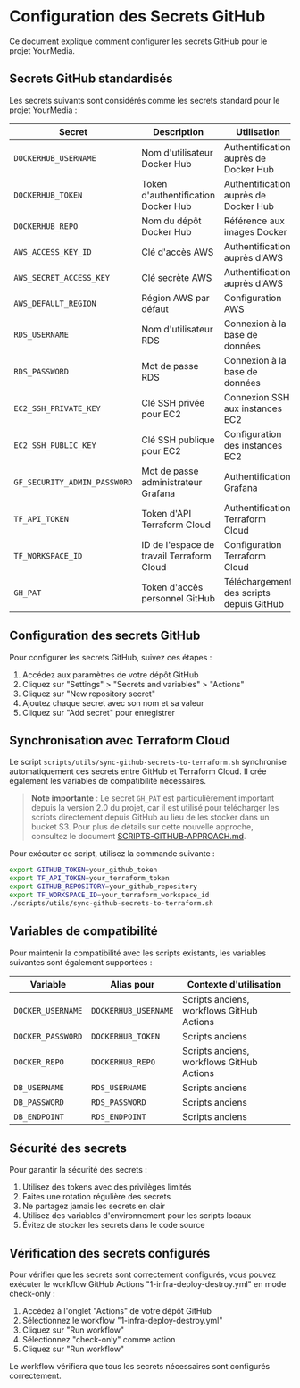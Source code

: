 # Configuration des Secrets GitHub

Ce document explique comment configurer les secrets GitHub pour le projet YourMedia.

## Secrets GitHub standardisés

Les secrets suivants sont considérés comme les secrets standard pour le projet YourMedia :

| Secret | Description | Utilisation |
|--------|-------------|-------------|
| `DOCKERHUB_USERNAME` | Nom d'utilisateur Docker Hub | Authentification auprès de Docker Hub |
| `DOCKERHUB_TOKEN` | Token d'authentification Docker Hub | Authentification auprès de Docker Hub |
| `DOCKERHUB_REPO` | Nom du dépôt Docker Hub | Référence aux images Docker |
| `AWS_ACCESS_KEY_ID` | Clé d'accès AWS | Authentification auprès d'AWS |
| `AWS_SECRET_ACCESS_KEY` | Clé secrète AWS | Authentification auprès d'AWS |
| `AWS_DEFAULT_REGION` | Région AWS par défaut | Configuration AWS |
| `RDS_USERNAME` | Nom d'utilisateur RDS | Connexion à la base de données |
| `RDS_PASSWORD` | Mot de passe RDS | Connexion à la base de données |
| `EC2_SSH_PRIVATE_KEY` | Clé SSH privée pour EC2 | Connexion SSH aux instances EC2 |
| `EC2_SSH_PUBLIC_KEY` | Clé SSH publique pour EC2 | Configuration des instances EC2 |
| `GF_SECURITY_ADMIN_PASSWORD` | Mot de passe administrateur Grafana | Authentification Grafana |
| `TF_API_TOKEN` | Token d'API Terraform Cloud | Authentification Terraform Cloud |
| `TF_WORKSPACE_ID` | ID de l'espace de travail Terraform Cloud | Configuration Terraform Cloud |
| `GH_PAT` | Token d'accès personnel GitHub | Téléchargement des scripts depuis GitHub |

## Configuration des secrets GitHub

Pour configurer les secrets GitHub, suivez ces étapes :

1. Accédez aux paramètres de votre dépôt GitHub
2. Cliquez sur "Settings" > "Secrets and variables" > "Actions"
3. Cliquez sur "New repository secret"
4. Ajoutez chaque secret avec son nom et sa valeur
5. Cliquez sur "Add secret" pour enregistrer

## Synchronisation avec Terraform Cloud

Le script `scripts/utils/sync-github-secrets-to-terraform.sh` synchronise automatiquement ces secrets entre GitHub et Terraform Cloud. Il crée également les variables de compatibilité nécessaires.

> **Note importante** : Le secret `GH_PAT` est particulièrement important depuis la version 2.0 du projet, car il est utilisé pour télécharger les scripts directement depuis GitHub au lieu de les stocker dans un bucket S3. Pour plus de détails sur cette nouvelle approche, consultez le document [SCRIPTS-GITHUB-APPROACH.md](SCRIPTS-GITHUB-APPROACH.md).

Pour exécuter ce script, utilisez la commande suivante :

```bash
export GITHUB_TOKEN=your_github_token
export TF_API_TOKEN=your_terraform_token
export GITHUB_REPOSITORY=your_github_repository
export TF_WORKSPACE_ID=your_terraform_workspace_id
./scripts/utils/sync-github-secrets-to-terraform.sh
```

## Variables de compatibilité

Pour maintenir la compatibilité avec les scripts existants, les variables suivantes sont également supportées :

| Variable | Alias pour | Contexte d'utilisation |
|----------|------------|------------------------|
| `DOCKER_USERNAME` | `DOCKERHUB_USERNAME` | Scripts anciens, workflows GitHub Actions |
| `DOCKER_PASSWORD` | `DOCKERHUB_TOKEN` | Scripts anciens |
| `DOCKER_REPO` | `DOCKERHUB_REPO` | Scripts anciens, workflows GitHub Actions |
| `DB_USERNAME` | `RDS_USERNAME` | Scripts anciens |
| `DB_PASSWORD` | `RDS_PASSWORD` | Scripts anciens |
| `DB_ENDPOINT` | `RDS_ENDPOINT` | Scripts anciens |

## Sécurité des secrets

Pour garantir la sécurité des secrets :

1. Utilisez des tokens avec des privilèges limités
2. Faites une rotation régulière des secrets
3. Ne partagez jamais les secrets en clair
4. Utilisez des variables d'environnement pour les scripts locaux
5. Évitez de stocker les secrets dans le code source

## Vérification des secrets configurés

Pour vérifier que les secrets sont correctement configurés, vous pouvez exécuter le workflow GitHub Actions "1-infra-deploy-destroy.yml" en mode check-only :

1. Accédez à l'onglet "Actions" de votre dépôt GitHub
2. Sélectionnez le workflow "1-infra-deploy-destroy.yml"
3. Cliquez sur "Run workflow"
4. Sélectionnez "check-only" comme action
5. Cliquez sur "Run workflow"

Le workflow vérifiera que tous les secrets nécessaires sont configurés correctement.
